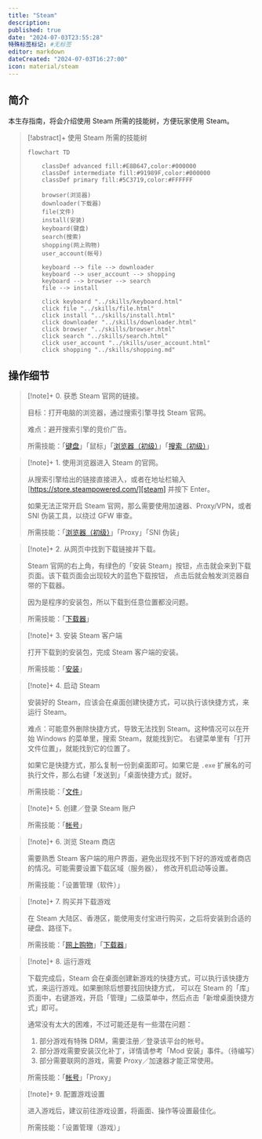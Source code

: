 ```yaml
---
title: "Steam"
description:
published: true
date: "2024-07-03T23:55:28"
特殊标签标记: #无标签
editor: markdown
dateCreated: "2024-07-03T16:27:00"
icon: material/steam
---
```


## 简介

本生存指南，将会介绍使用 Steam 所需的技能树，方便玩家使用 Steam。

> [!abstract]+ 使用 Steam 所需的技能树
>
> ```mermaid
> flowchart TD
>
>     classDef advanced fill:#E8B647,color:#000000
>     classDef intermediate fill:#91989F,color:#000000
>     classDef primary fill:#5C3719,color:#FFFFFF
>
>     browser(浏览器)
>     downloader(下载器)
>     file(文件)
>     install(安装)
>     keyboard(键盘)
>     search(搜索)
>     shopping(网上购物)
>     user_account(帐号)
>
>     keyboard --> file --> downloader
>     keyboard --> user_account --> shopping
>     keyboard --> browser --> search
>     file --> install
>
>     click keyboard "../skills/keyboard.html"
>     click file "../skills/file.html"
>     click install "../skills/install.html"
>     click downloader "../skills/downloader.html"
>     click browser "../skills/browser.html"
>     click search "../skills/search.html"
>     click user_account "../skills/user_account.html"
>     click shopping "../skills/shopping.md"
> ```

<!--
<span class="skill_list_icon" markdown="1">
:material-web:{ .browser }
:material-download:{ .downloader }
:material-file:{ .file }
:material-package-variant-plus:{ .install }
:material-keyboard:{ .keyboard }
:material-search-web:{ .search }
:material-shopping:{ .shopping }
:material-package-variant-plus:{ .user_account }
</span>
-->

## 操作细节

> [!note]+ 0. 获悉 Steam 官网的链接。
>
> 目标：打开电脑的浏览器，通过搜索引擎寻找 Steam 官网。
>
> 难点：避开搜索引擎的竞价广告。
>
> 所需技能：「[键盘][keyboard]」「鼠标」「[浏览器（初级）][browser]」「[搜索（初级）][search]」
>
> <!-- 之所以有键盘，是因为链接 -->

[keyboard]: ../skills/keyboard.md
[browser]: ../skills/browser.md
[search]: ../skills/search.md

> [!note]+ 1. 使用浏览器进入 Steam 的官网。
>
> 从搜索引擎给出的链接直接进入，或者在地址栏输入 [https://store.steampowered.com/][steam] 并按下 Enter。
>
> 如果无法正常开启 Steam 官网，那么需要使用加速器、Proxy/VPN，或者 SNI 伪装工具，以绕过 GFW 审查。
>
> 所需技能：「[浏览器（初级）][browser]」「Proxy」「SNI 伪装」

[steam]: https://store.steampowered.com/

> [!note]+ 2. 从网页中找到下载链接并下载。
>
> Steam 官网的右上角，有绿色的「安装 Steam」按钮，点击就会来到下载页面。该下载页面会出现较大的蓝色下载按钮，
> 点击后就会触发浏览器自带的下载器。
>
> 因为是程序的安装包，所以下载到任意位置都没问题。
>
> 所需技能：「[下载器][downloader]」

[downloader]: ../skills/downloader.md

> [!note]+ 3. 安装 Steam 客户端
>
> 打开下载到的安装包，完成 Steam 客户端的安装。
>
> 所需技能：「[安装][install]」
>
> <!-- 打开下载的安装文件，按照提示进行安装。 -->
> <!-- 选择安装路径并完成安装。 -->

[install]: ../skills/install.md

> [!note]+ 4. 启动 Steam
>
> 安装好的 Steam，应该会在桌面创建快捷方式，可以执行该快捷方式，来运行 Steam。
>
> 难点：可能意外删除快捷方式，导致无法找到 Steam。这种情况可以在开始 Windows 的菜单里，搜索 Steam，就能找到它。
> 右键菜单里有「打开文件位置」，就能找到它的位置了。
>
> 如果它是快捷方式，那么复制一份到桌面即可。如果它是 `.exe` 扩展名的可执行文件，那么右键「发送到」「桌面快捷方式」就好。
>
> 所需技能：「[文件][file]」

[file]: ../skills/file.md

> [!note]+ 5. 创建／登录 Steam 账户
>
> 所需技能：「[帐号][user_account]」
>
> <!-- 打开已安装的 Steam 客户端，点击“创建新账户”。 -->
> <!-- 按照提示填写个人信息并完成注册。 -->
> <!-- 在 Steam 客户端中输入注册的账号和密码，点击“登录”。 -->

[user_account]: ../skills/user_account.md

> [!note]+ 6. 浏览 Steam 商店
>
> 需要熟悉 Steam 客户端的用户界面，避免出现找不到下好的游戏或者商店的情况。可能需要设置下载区域（服务器），
> 修改开机启动等设置。
>
> 所需技能：「设置管理（软件）」
>
> <!-- 登录后，点击“商店”标签页，可以浏览游戏、软件、DLC 等内容。 -->
> <!-- 使用搜索栏查找特定游戏或软件。 -->

> [!note]+ 7. 购买并下载游戏
>
> 在 Steam 大陆区、香港区，能使用支付宝进行购买，之后将安装到合适的硬盘、路径下。
>
> 所需技能：「[网上购物][shopping]」「[下载器][downloader]」
>
> <!-- 找到想要购买的游戏，点击游戏页面上的“添加到购物车”按钮。 -->
> <!-- 点击购物车，进行结算并完成购买。 -->
> <!-- 完成购买后，游戏会自动下载到你的库中。 -->

[shopping]: ../skills/shopping.md

> [!note]+ 8. 运行游戏
>
> 下载完成后，Steam 会在桌面创建新游戏的快捷方式，可以执行该快捷方式，来运行游戏。如果删除后想要找回快捷方式，
> 可以在 Steam 的「库」页面中，右键游戏，开启「管理」二级菜单中，然后点击「新增桌面快捷方式」即可。
>
> 通常没有太大的困难，不过可能还是有一些潜在问题：
>
> 1.  部分游戏有特殊 DRM，需要注册／登录该平台的帐号。
> 2.  部分游戏需要安装汉化补丁，详情请参考「Mod 安装」事件。（待编写）
> 3.  部分需要联网的游戏，需要 Proxy／加速器才能正常使用。
>
> 所需技能：「[帐号][user_account]」「Proxy」
>
> <!-- 在 Steam 客户端中，点击“库”标签页，找到已购买的游戏。 -->
> <!-- 点击“安装”按钮，选择安装路径并开始安装。 -->
> <!-- 安装完成后，点击“运行”按钮即可开始游戏。 -->

> [!note]+ 9. 配置游戏设置
>
> 进入游戏后，建议前往游戏设置，将画面、操作等设置最佳化。
>
> 所需技能：「设置管理（游戏）」
>
> <!-- 进入游戏后，根据需要调整游戏设置，如画质、控制键位、音效等。 -->
